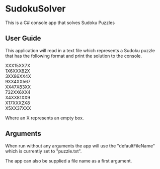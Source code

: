 # SudokuSolver
This is a C# console app that solves Sudoku Puzzles

## User Guide
This application will read in a text file which represents a Sudoku puzzle that has the following format and print the solution to the console.

XXX15XX7X<br>
1X6XXX82X<br>
3XX86XX4X<br>
9XX4XX567<br>
XX47X83XX<br>
732XX6XX4<br>
X4XX81XX9<br>
X17XXX2X8<br>
X5XX37XXX<br>

Where an X represents an empty box.

## Arguments
When run without any arguments the app will use the "defaultFileName" which is currently set to "puzzle.txt".

The app can also be supplied a file name as a first argument.
